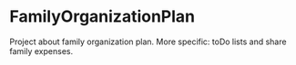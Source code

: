 # FamilyOrganizationPlan
Project about family organization plan. More specific: toDo lists and share family expenses.
